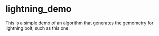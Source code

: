 # lightning_demo

This is a simple demo of an algorithm that generates the gemometry for lightning bolt, such as this one:

